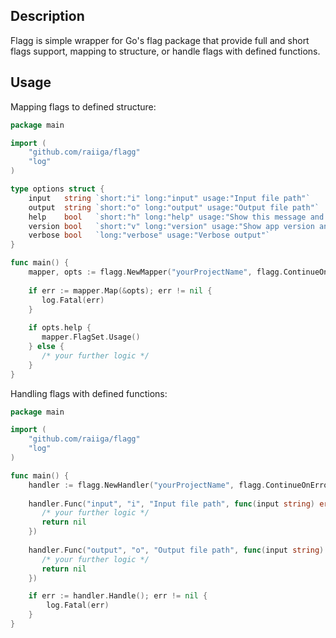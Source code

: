 ## Description

Flagg is simple wrapper for Go's flag package that provide full and short flags support, mapping to structure, or 
handle flags with defined functions.

## Usage

Mapping flags to defined structure:

```go
package main

import (
    "github.com/raiiga/flagg"
    "log"
)

type options struct {
    input   string `short:"i" long:"input" usage:"Input file path"`
    output  string `short:"o" long:"output" usage:"Output file path"`
    help    bool   `short:"h" long:"help" usage:"Show this message and exit"`
    version bool   `short:"v" long:"version" usage:"Show app version and exit"`
    verbose bool   `long:"verbose" usage:"Verbose output"`
}

func main() {
    mapper, opts := flagg.NewMapper("yourProjectName", flagg.ContinueOnError), options{}
    
    if err := mapper.Map(&opts); err != nil {
       log.Fatal(err)
    }
    
    if opts.help {
       mapper.FlagSet.Usage()
    } else {
       /* your further logic */
    }
}
```

Handling flags with defined functions:

```go
package main

import (
    "github.com/raiiga/flagg"
    "log"
)

func main() {
    handler := flagg.NewHandler("yourProjectName", flagg.ContinueOnError)
    
    handler.Func("input", "i", "Input file path", func(input string) error {
       /* your further logic */
       return nil
    })
    
    handler.Func("output", "o", "Output file path", func(input string) error {
       /* your further logic */
       return nil
    })

    if err := handler.Handle(); err != nil {
        log.Fatal(err)
    }
}
```